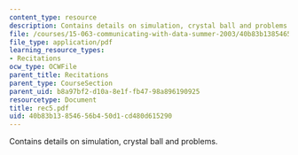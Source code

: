 ```yaml
---
content_type: resource
description: Contains details on simulation, crystal ball and problems.
file: /courses/15-063-communicating-with-data-summer-2003/40b83b13854656b450d1cd480d615290_rec5.pdf
file_type: application/pdf
learning_resource_types:
- Recitations
ocw_type: OCWFile
parent_title: Recitations
parent_type: CourseSection
parent_uid: b8a97bf2-d10a-8e1f-fb47-98a896190925
resourcetype: Document
title: rec5.pdf
uid: 40b83b13-8546-56b4-50d1-cd480d615290
---
```

Contains details on simulation, crystal ball and problems.

